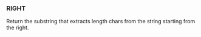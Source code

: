 <!--
This is generated by ESQL's AbstractFunctionTestCase. Do no edit it. See ../README.md for how to regenerate it.
-->

### RIGHT
Return the substring that extracts length chars from the string starting from the right.

